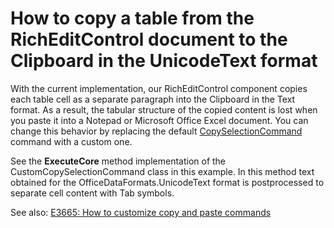 # How to copy a table from the RichEditControl document to the Clipboard in the UnicodeText format

With the current implementation, our RichEditControl component copies each table cell as a separate paragraph into the Clipboard in the Text format. As a result, the tabular structure of the copied content is lost when you paste it into a Notepad or Microsoft Office Excel document. 
You can change this behavior by replacing the default [CopySelectionCommand](https://documentation.devexpress.com/#CoreLibraries/clsDevExpressXtraRichEditCommandsCopySelectionCommandtopic) command with a custom one.

See the **ExecuteCore** method implementation of the CustomCopySelectionCommand class in this example. In this method text obtained for the OfficeDataFormats.UnicodeText format is postprocessed to separate cell content with Tab symbols.

See also: [E3665: How to customize copy and paste commands](https://www.devexpress.com/Support/Center/Example/Details/E3665/how-to-customize-copy-and-paste-commands) 

